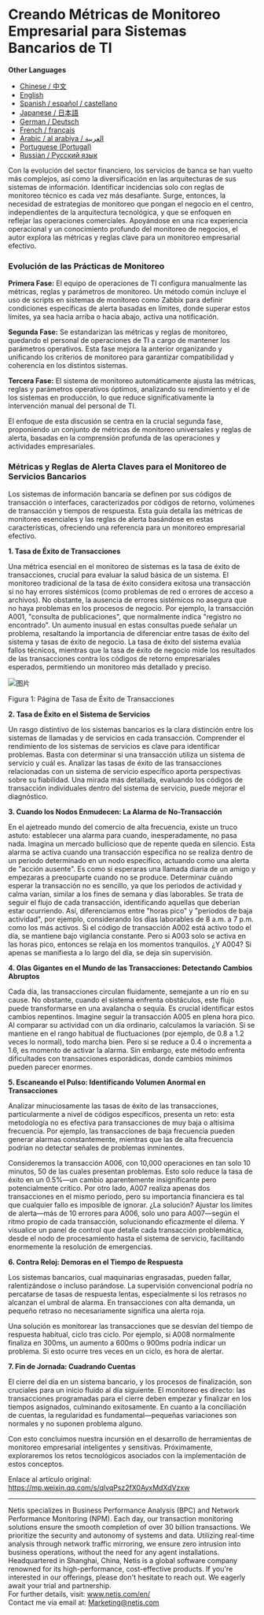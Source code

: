 # Creando Métricas de Monitoreo Empresarial para Sistemas Bancarios de TI

**Other Languages**

+ [Chinese / 中文](https://github.com/lvdeshuii/OverFlow/blob/main/docs/zh/Crafting-Business-Monitoring-Metrics-for-Bank-IT-Systems-zh.md)
+ [English](https://github.com/lvdeshuii/OverFlow/blob/main/docs/en/Crafting-Business-Monitoring-Metrics-for-Bank-IT-Systems-en.md)
+ [Spanish / español / castellano](https://github.com/lvdeshuii/OverFlow/blob/main/docs/es/Crafting-Business-Monitoring-Metrics-for-Bank-IT-Systems-es.md)
+ [Japanese / 日本語](https://github.com/lvdeshuii/OverFlow/blob/main/docs/ja/Crafting-Business-Monitoring-Metrics-for-Bank-IT-Systems-ja.md)
+ [German / Deutsch](https://github.com/lvdeshuii/OverFlow/blob/main/docs/de/Crafting-Business-Monitoring-Metrics-for-Bank-IT-Systems-de.md)
+ [French / français](https://github.com/lvdeshuii/OverFlow/blob/main/docs/fr/Crafting-Business-Monitoring-Metrics-for-Bank-IT-Systems-fr.md)
+ [Arabic / al arabiya / العربية](https://github.com/lvdeshuii/OverFlow/blob/main/docs/ar/Crafting-Business-Monitoring-Metrics-for-Bank-IT-Systems-ar.md)
+ [Portuguese (Portugal)](https://github.com/lvdeshuii/OverFlow/blob/main/docs/pt/Crafting-Business-Monitoring-Metrics-for-Bank-IT-Systems-pt.md)
+ [Russian / Русский язык](https://github.com/lvdeshuii/OverFlow/blob/main/docs/ru/Crafting-Business-Monitoring-Metrics-for-Bank-IT-Systems-ru.md)

Con la evolución del sector financiero, los servicios de banca se han vuelto más complejos, así como la diversificación en las arquitecturas de sus sistemas de información. Identificar incidencias solo con reglas de monitoreo técnico es cada vez más desafiante. Surge, entonces, la necesidad de estrategias de monitoreo que pongan el negocio en el centro, independientes de la arquitectura tecnológica, y que se enfoquen en reflejar las operaciones comerciales. Apoyándose en una rica experiencia operacional y un conocimiento profundo del monitoreo de negocios, el autor explora las métricas y reglas clave para un monitoreo empresarial efectivo.

### Evolución de las Prácticas de Monitoreo

**Primera Fase:** El equipo de operaciones de TI configura manualmente las métricas, reglas y parámetros de monitoreo. Un método común incluye el uso de scripts en sistemas de monitoreo como Zabbix para definir condiciones específicas de alerta basadas en límites, donde superar estos límites, ya sea hacia arriba o hacia abajo, activa una notificación.

**Segunda Fase:** Se estandarizan las métricas y reglas de monitoreo, quedando el personal de operaciones de TI a cargo de mantener los parámetros operativos. Esta fase mejora la anterior organizando y unificando los criterios de monitoreo para garantizar compatibilidad y coherencia en los distintos sistemas.

**Tercera Fase:** El sistema de monitoreo automáticamente ajusta las métricas, reglas y parámetros operativos óptimos, analizando su rendimiento y el de los sistemas en producción, lo que reduce significativamente la intervención manual del personal de TI.

El enfoque de esta discusión se centra en la crucial segunda fase, proponiendo un conjunto de métricas de monitoreo universales y reglas de alerta, basadas en la comprensión profunda de las operaciones y actividades empresariales.

### Métricas y Reglas de Alerta Claves para el Monitoreo de Servicios Bancarios

Los sistemas de información bancaria se definen por sus códigos de transacción o interfaces, caracterizados por códigos de retorno, volúmenes de transacción y tiempos de respuesta. Esta guía detalla las métricas de monitoreo esenciales y las reglas de alerta basándose en estas características, ofreciendo una referencia para un monitoreo empresarial efectivo.

**1. Tasa de Éxito de Transacciones**

Una métrica esencial en el monitoreo de sistemas es la tasa de éxito de transacciones, crucial para evaluar la salud básica de un sistema. El monitoreo tradicional de la tasa de éxito considera exitosa una transacción si no hay errores sistémicos (como problemas de red o errores de acceso a archivos). No obstante, la ausencia de errores sistémicos no asegura que no haya problemas en los procesos de negocio. Por ejemplo, la transacción A001, "consulta de publicaciones", que normalmente indica "registro no encontrado". Un aumento inusual en estas consultas puede señalar un problema, resaltando la importancia de diferenciar entre tasas de éxito del sistema y tasas de éxito de negocio. La tasa de éxito del sistema evalúa fallos técnicos, mientras que la tasa de éxito de negocio mide los resultados de las transacciones contra los códigos de retorno empresariales esperados, permitiendo un monitoreo más detallado y preciso.

![图片](https://mmbiz.qpic.cn/sz_mmbiz_png/MR8pzzoKXjZp8SC2icFBL32T5nicZc8Nn56cTG16anNEMp3ug4lF03nnh9vKEyp8aHLvoe5x0Fvibo1SDTlNmydeQ/640?wx_fmt=png&tp=webp&wxfrom=5&wx_lazy=1&wx_co=1)

Figura 1: Página de Tasa de Éxito de Transacciones

**2. Tasa de Éxito en el Sistema de Servicios**

Un rasgo distintivo de los sistemas bancarios es la clara distinción entre los sistemas de llamadas y de servicios en cada transacción. Comprender el rendimiento de los sistemas de servicios es clave para identificar problemas. Basta con determinar si una transacción utiliza un sistema de servicio y cuál es. Analizar las tasas de éxito de las transacciones relacionadas con un sistema de servicio específico aporta perspectivas sobre su fiabilidad. Una mirada más detallada, evaluando los códigos de transacción individuales dentro del sistema de servicio, puede mejorar el diagnóstico.

**3. Cuando los Nodos Enmudecen: La Alarma de No-Transacción**

En el ajetreado mundo del comercio de alta frecuencia, existe un truco astuto: establecer una alarma para cuando, inesperadamente, no pasa nada. Imagina un mercado bullicioso que de repente queda en silencio. Esta alarma se activa cuando una transacción específica no se realiza dentro de un periodo determinado en un nodo específico, actuando como una alerta de "acción ausente". Es como si esperaras una llamada diaria de un amigo y empezaras a preocuparte cuando no se produce. Determinar cuándo esperar la transacción no es sencillo, ya que los periodos de actividad y calma varían, similar a los fines de semana y días laborables. Se trata de seguir el flujo de cada transacción, identificando aquellas que deberían estar ocurriendo. Así, diferenciamos entre "horas pico" y "periodos de baja actividad", por ejemplo, considerando los días laborables de 8 a.m. a 7 p.m. como los más activos. Si el código de transacción A002 está activo todo el día, se mantiene bajo vigilancia constante. Pero si A003 solo se activa en las horas pico, entonces se relaja en los momentos tranquilos. ¿Y A004? Si apenas se manifiesta a lo largo del día, se deja sin supervisión.

**4. Olas Gigantes en el Mundo de las Transacciones: Detectando Cambios Abruptos**

Cada día, las transacciones circulan fluidamente, semejante a un río en su cause. No obstante, cuando el sistema enfrenta obstáculos, este flujo puede transformarse en una avalancha o sequía. Es crucial identificar estos cambios repentinos. Imagine seguir la transacción A005 en plena hora pico. Al comparar su actividad con un día ordinario, calculamos la variación. Si se mantiene en el rango habitual de fluctuaciones (por ejemplo, de 0.8 a 1.2 veces lo normal), todo marcha bien. Pero si se reduce a 0.4 o incrementa a 1.6, es momento de activar la alarma. Sin embargo, este método enfrenta dificultades con transacciones esporádicas, donde cambios mínimos pueden parecer enormes.

**5. Escaneando el Pulso: Identificando Volumen Anormal en Transacciones**

Analizar minuciosamente las tasas de éxito de las transacciones, particularmente a nivel de códigos específicos, presenta un reto: esta metodología no es efectiva para transacciones de muy baja o altísima frecuencia. Por ejemplo, las transacciones de baja frecuencia pueden generar alarmas constantemente, mientras que las de alta frecuencia podrían no detectar señales de problemas inminentes.

Consideremos la transacción A006, con 10,000 operaciones en tan solo 10 minutos, 50 de las cuales presentan problemas. Esto solo reduce la tasa de éxito en un 0.5%—un cambio aparentemente insignificante pero potencialmente crítico. Por otro lado, A007 realiza apenas dos transacciones en el mismo periodo, pero su importancia financiera es tal que cualquier fallo es imposible de ignorar. ¿La solución? Ajustar los límites de alerta—más de 10 errores para A006, solo uno para A007—según el ritmo propio de cada transacción, solucionando eficazmente el dilema. Y visualice un panel de control que detalle cada transacción problemática, desde el nodo de procesamiento hasta el sistema de servicio, facilitando enormemente la resolución de emergencias.

**6. Contra Reloj: Demoras en el Tiempo de Respuesta**

Los sistemas bancarios, cual maquinarias engrasadas, pueden fallar, ralentizándose o incluso parándose. La supervisión convencional podría no percatarse de tasas de respuesta lentas, especialmente si los retrasos no alcanzan el umbral de alarma. En transacciones con alta demanda, un pequeño retraso no necesariamente significa una alerta roja.

Una solución es monitorear las transacciones que se desvían del tiempo de respuesta habitual, ciclo tras ciclo. Por ejemplo, si A008 normalmente finaliza en 300ms, un aumento a 600ms o 900ms podría indicar un problema. Si esto ocurre tres veces en un ciclo, es hora de alertar.

**7. Fin de Jornada: Cuadrando Cuentas**

El cierre del día en un sistema bancario, y los procesos de finalización, son cruciales para un inicio fluido al día siguiente. El monitoreo es directo: las transacciones programadas para el cierre deben empezar y finalizar en los tiempos asignados, culminando exitosamente. En cuanto a la conciliación de cuentas, la regularidad es fundamental—pequeñas variaciones son normales y no suponen problema alguno.

Con esto concluimos nuestra incursión en el desarrollo de herramientas de monitoreo empresarial inteligentes y sensitivas. Próximamente, exploraremos los retos tecnológicos asociados con la implementación de estos conceptos.

Enlace al artículo original: https://mp.weixin.qq.com/s/qlvqPsz2fX0AyxMdXdVzxw

***
Netis specializes in Business Performance Analysis (BPC) and Network Performance Monitoring (NPM). Each day, our transaction monitoring solutions ensure the smooth completion of over 30 billion transactions. We prioritize the security and autonomy of systems and data. Utilizing real-time analysis through network traffic mirroring, we ensure zero intrusion into business operations, without the need for any agent installations. Headquartered in Shanghai, China, Netis is a global software company renowned for its high-performance, cost-effective products. If you're interested in our offerings, please don't hesitate to reach out. We eagerly await your trial and partnership.  
For further details, visit: www.netis.com/en/  
Contact me via email at: Marketing@netis.com
